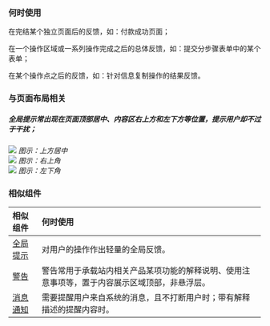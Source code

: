 


### 何时使用

在完结某个独立页面后的反馈，如：付款成功页面；

在一个操作区域或一系列操作完成之后的总体反馈，如：提交分步骤表单中的某个表单；

在某个操作点之后的反馈，如：针对信息复制操作的结果反馈。

### 与页面布局相关

##### 全局提示常出现在页面顶部居中、内容区右上方和左下方等位置，提示用户却不过于干扰；

<div class="legend">
  <div class="item">
    <img src="https://oteam-tdesign-1258344706.cos.ap-guangzhou.myqcloud.com/site/design/meaaage03.png"/>
    <em>图示：上方居中</em>
  </div>

  <div class="item">
    <img src="https://oteam-tdesign-1258344706.cos.ap-guangzhou.myqcloud.com/site/design/td%E9%85%8D%E5%9B%BE/meaaage04.png"/>
    <em>图示：右上角</em>
  </div>

  <div class="item">
    <img src="https://oteam-tdesign-1258344706.cos.ap-guangzhou.myqcloud.com/site/design/td%E9%85%8D%E5%9B%BE/meaaage05.png"/>
    <em>图示：左下角</em>
  </div>
</div>

### 相似组件

| 相似组件             | 何时使用                                                     |
| :------------------- | :----------------------------------------------------------- |
| [全局提示](./message)| 对用户的操作作出轻量的全局反馈。 |
| [警告](./Alert)  | 警告常用于承载站内相关产品某项功能的解释说明、使用注意事项等，置于内容展示区域顶部，非悬浮层。 |
| [消息通知](./Notification) | 需要提醒用户来自系统的消息，且不打断用户时；带有解释描述的提醒内容时。 |


